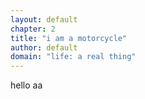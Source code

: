 ```yaml
---
layout: default
chapter: 2
title: "i am a motorcycle"
author: default
domain: "life: a real thing"
---
```


hello
aa
